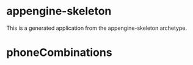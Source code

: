appengine-skeleton
=============================

This is a generated application from the appengine-skeleton archetype.
# phoneCombinations
